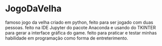 # JogoDaVelha
famoso jogo da velha criado em python, feito para ser jogado com duas pessoas.
feito na IDE Jupyter do pacote Anaconda e usando do TKINTER para gerar a interface gráfica do game.
feito para praticar e testar minhas habilidade em programação como forma de entreterimento.
